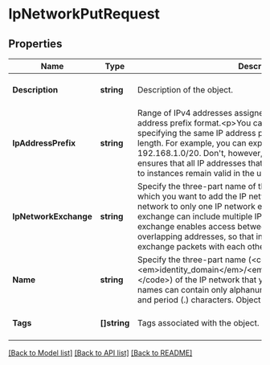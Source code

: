 # IpNetworkPutRequest

## Properties
Name | Type | Description | Notes
------------ | ------------- | ------------- | -------------
**Description** | **string** | Description of the object. | [optional] [default to null]
**IpAddressPrefix** | **string** | Range of IPv4 addresses assigned in the virtual network, in CIDR address prefix format.&lt;p&gt;You can expand the network by specifying the same IP address prefix but with a shorter prefix length. For example, you can expand 192.168.1.0/24 to 192.168.1.0/20. Don&#39;t, however, change the IP address. This ensures that all IP addresses that have been currently allocated to instances remain valid in the updated IP network. | [default to null]
**IpNetworkExchange** | **string** | Specify the three-part name of the IP network exchange to which you want to add the IP network. You can add an IP network to only one IP network exchange, but an IP network exchange can include multiple IP networks. An IP network exchange enables access between IP networks that have non-overlapping addresses, so that instances on these networks can exchange packets with each other without NAT.  | [optional] [default to null]
**Name** | **string** | Specify the three-part name (&lt;code&gt;/Compute-&lt;em&gt;identity_domain&lt;/em&gt;/&lt;em&gt;user&lt;/em&gt;/&lt;em&gt;object&lt;/em&gt;&lt;/code&gt;) of the IP network that you want to update. &lt;p&gt;Object names can contain only alphanumeric, underscore (_), dash (-), and period (.) characters. Object names are case-sensitive. | [default to null]
**Tags** | **[]string** | Tags associated with the object. | [optional] [default to null]

[[Back to Model list]](../README.md#documentation-for-models) [[Back to API list]](../README.md#documentation-for-api-endpoints) [[Back to README]](../README.md)


